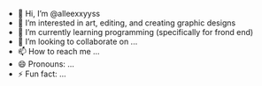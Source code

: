 - 👋 Hi, I’m @alleexxyyss
- 👀 I’m interested in art, editing, and creating graphic designs
- 🌱 I’m currently learning programming (specifically for frond end)
- 💞️ I’m looking to collaborate on ...
- 📫 How to reach me ...
- 😄 Pronouns: ...
- ⚡ Fun fact: ...

<!---
alleexxyyss/alleexxyyss is a ✨ special ✨ repository because its `README.md` (this file) appears on your GitHub profile.
You can click the Preview link to take a look at your changes.
--->
